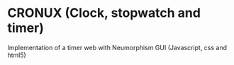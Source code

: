 # CRONUX (Clock, stopwatch and timer)
Implementation of a timer web with Neumorphism GUI (Javascript, css and html5)
